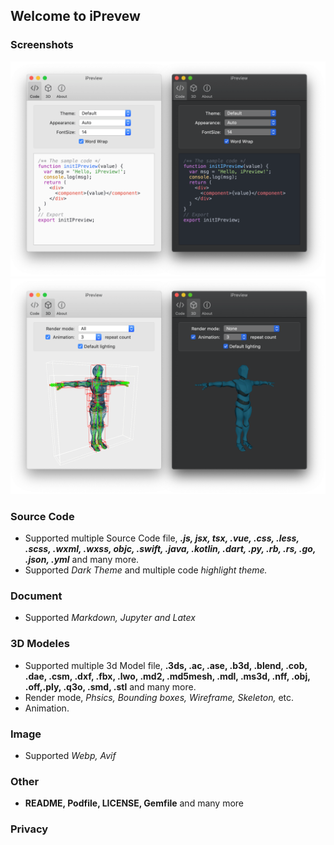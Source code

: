 ## Welcome to iPrevew


### Screenshots
![iPreview-source-code](https://raw.githubusercontent.com/FinderGG/FinderGG.github.io/master/code_setting.png)
![iPreview-sd-modeles](https://raw.githubusercontent.com/FinderGG/FinderGG.github.io/master/3d_setting.png)


### Source Code
- Supported multiple Source Code file, ***.js, jsx, tsx, .vue, .css, .less, .scss, .wxml, .wxss, objc, .swift, .java, .kotlin, .dart, .py, .rb, .rs, .go, .json, .yml*** and many more.
- Supported *Dark Theme* and multiple code *highlight theme.*

### Document
- Supported *Markdown, Jupyter and Latex*

### 3D Modeles
- Supported multiple 3d Model file, **.3ds, .ac, .ase, .b3d, .blend, .cob, .dae, .csm, .dxf, .fbx, .lwo, .md2, .md5mesh, .mdl, .ms3d, .nff, .obj, .off,.ply, .q3o, .smd, .stl** and many more.
- Render mode, *Phsics, Bounding boxes, Wireframe, Skeleton,* etc.
- Animation.

### Image
- Supported *Webp, Avif*

### Other
- **README, Podfile, LICENSE, Gemfile** and many more

### Privacy
